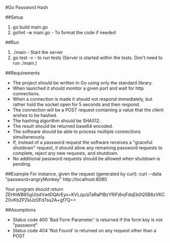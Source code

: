 #Go Password Hash

##Setup
1. go build main.go
1. gofmt -w main.go - To format the code if needed

##Run
1. ./main - Start the server
1. go test -v - to run tests (Server is started within the tests. Don't need to run ./main.)

##Requirements
* The project should be written in Go using only the standard library.
* When launched it should monitor a given port and wait for http connections.
* When a connection is made it should not respond immediately, but rather hold the socket open for 5 seconds and then respond.
* The connection will be a POST request containing a value that the client wishes to be hashed.
* The hashing algorithm should be SHA512.
* The result should be returned base64 encoded.
* The software should be able to process multiple connections simultaneously.
* If, instead of a password request the software receives a "graceful shutdown" request, it should allow any remaining password requests to complete, reject any new requests, and shutdown.
* No additional password requests should be allowed when shutdown is pending.

##Example
For instance, given the request (generated by curl):
curl --data "password=angryMonkey" http://localhost:8080

Your program should return
ZEHhWB65gUlzdVwtDQArEyx+KVLzp/aTaRaPlBzYRIFj6vjFdqEb0Q5B8zVKCZ0vKbZPZklJz0Fd7su2A+gf7Q==

##Asumptions
* Status code 400 'Bad Form Parameter' is returned if the form key is not "password"
* Status code 404 'Not Found' is returned on any request other than a POST
